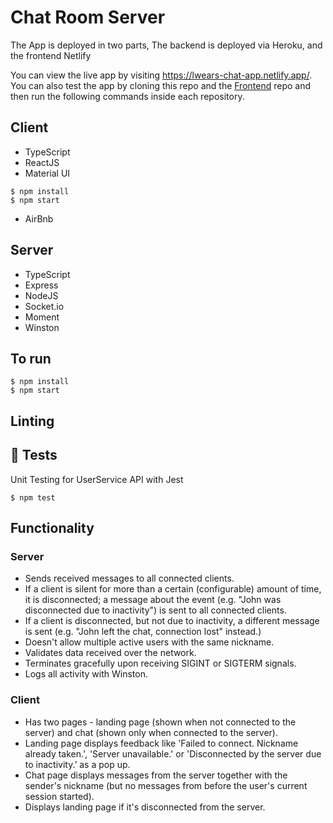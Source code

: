 # Chat Room Server

The App is deployed in two parts, The backend is deployed via Heroku, and the frontend Netlify

You can view the live app by visiting https://lwears-chat-app.netlify.app/. 
You can also test the app by cloning this repo and the [Frontend](https://github.com/lwears/webchat-client) repo and then run the following commands inside each repository.

## Client

- TypeScript
- ReactJS
- Material UI

```
$ npm install
$ npm start
```

- AirBnb

## Server

- TypeScript
- Express
- NodeJS
- Socket<span></span>.io
- Moment
- Winston

## To run

```
$ npm install
$ npm start
```

## Linting

## 🧪 Tests
Unit Testing for UserService API with Jest

```
$ npm test
```

## Functionality

### Server

- Sends received messages to all connected clients.
- If a client is silent for more than a certain (configurable) amount of time, it is
  disconnected; a message about the event (e.g. "John was disconnected due to
  inactivity") is sent to all connected clients.
- If a client is disconnected, but not due to inactivity, a different message is sent (e.g.
  "John left the chat, connection lost" instead.)
- Doesn't allow multiple active users with the same nickname.
- Validates data received over the network.
- Terminates gracefully upon receiving SIGINT or SIGTERM signals.
- Logs all activity with Winston.

### Client

- Has two pages - landing page (shown when not connected to the server) and chat
  (shown only when connected to the server).
- Landing page displays feedback like 'Failed to connect. Nickname already taken.', 'Server unavailable.' or 'Disconnected by the server due to inactivity.’ as a pop up.
- Chat page displays messages from the server together with the sender's nickname (but
  no messages from before the user's current session started).
- Displays landing page if it's disconnected from the server.
